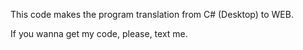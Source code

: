 This code makes the program translation from C# (Desktop) to WEB.

If you wanna get my code, please, text me.
